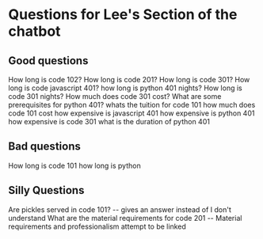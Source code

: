 # Questions for Lee's Section of the chatbot


Good questions
-----
How long is code 102?
How long is code 201?
How long is code 301?
How long is code javascript 401?
how long is python 401 nights?
How long is code 301 nights?
How much does code 301 cost?
What are some prerequisites for python 401?
whats the tuition for code 101
how much does code 101 cost
how expensive is javascript 401
how expensive is python 401
how expensive is code 301
what is the duration of python 401



Bad questions
----
How long is code 101
how long is python



Silly Questions
----
Are pickles served in code 101?
-- gives an answer instead of I don't understand
What are the material requirements for code 201
-- Material requirements and professionalism attempt to be linked